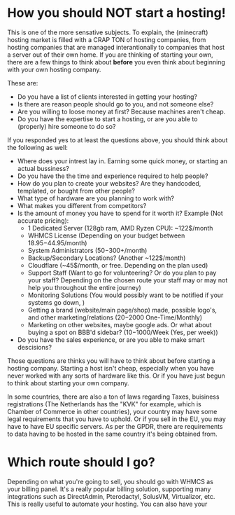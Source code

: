 # How you should NOT start a hosting!
This is one of the more sensative subjects. To explain, the (minecraft) hosting market is filled with a CRAP TON of hosting companies, from hosting companies that are managed interantionally to companies that host a server out of their own home. If you are thinking of starting your own, there are a few things to think about **before** you even think about beginning with your own hosting company. 

These are: 
 - Do you have a list of clients interested in getting your hosting?
 - Is there are reason people should go to you, and not someone else?
 - Are you willing to loose money at first? Because machines aren't cheap.
 - Do you have the expertise to start a hosting, or are you able to (properly) hire someone to do so?

If you responded yes to at least the questions above, you should think about the following as well:
 - Where does your intrest lay in. Earning some quick money, or starting an actual bussiness?
 - Do you have the the time and experience required to help people?
 - How do you plan to create your websites? Are they handcoded, templated, or bought from other people?
 - What type of hardware are you planning to work with?
 - What makes you different from competitors? 
 - Is the amount of money you have to spend for it worth it? Example (Not accurate pricing):
   - 1 Dedicated Server (128gb ram, AMD Ryzen CPU): ~122$/month
   - WHMCS License (Depending on your budget between $18.95-$44.95/month)
   - System Administrators ($50-$300+/month)
   - Backup/Secondary Locations? (Another ~122$/month)
   - Cloudflare (~45$/month, or free. Depending on the plan used)
   - Support Staff (Want to go for volunteering? Or do you plan to pay your staff? Depending on the chosen route your staff may or may not help you throughout the entire journey)
   - Monitoring Solutions (You would possibly want to be notified if your systems go down, )
   - Getting a brand (website/main page/shop) made, possible logo's, and other marketing/relations (20$-2000$ One-Time/Monthly)
   - Marketing on other websites, maybe google ads. Or what about buying a spot on BBB'd sidebar? (10$-1000$/Week (Yes, per week)) 
 - Do you have the sales experience, or are you able to make smart descisions? 

Those questions are thinks you will have to think about before starting a hosting company. Starting a host isn't cheap, especially when you have never worked with any sorts of hardware like this. Or if you have just begun to think about starting your own company. 

In some countries, there are also a ton of laws regarding Taxes, buisiness registrations (The Netherlands has the "KVK" for example, which is Chamber of Commerce in other countries), your country may have some legal requirements that you have to uphold. Or if you sell in the EU, you may have to have EU specific servers. As per the GPDR, there are requirements to data having to be hosted in the same country it's being obtained from.

# Which route should I go?
Depending on what you're going to sell, you should go with WHMCS as your billing panel. It's a really popular billing solution, supporting many integrations such as DirectAdmin, Pterodactyl, SolusVM, Virtualizor, etc. This is really useful to automate your hosting.
You can also have your